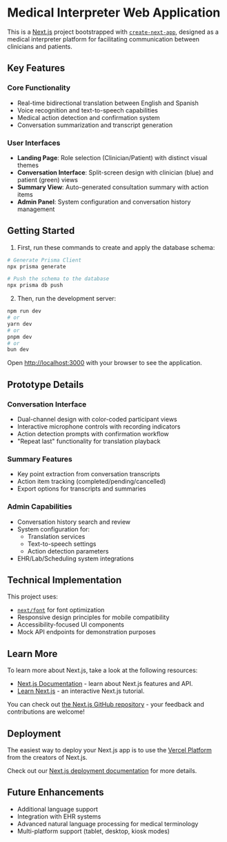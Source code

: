 # Medical Interpreter Web Application

This is a [Next.js](https://nextjs.org) project bootstrapped with [`create-next-app`](https://nextjs.org/docs/app/api-reference/cli/create-next-app), designed as a medical interpreter platform for facilitating communication between clinicians and patients.

## Key Features

### Core Functionality

- Real-time bidirectional translation between English and Spanish
- Voice recognition and text-to-speech capabilities
- Medical action detection and confirmation system
- Conversation summarization and transcript generation

### User Interfaces

- **Landing Page**: Role selection (Clinician/Patient) with distinct visual themes
- **Conversation Interface**: Split-screen design with clinician (blue) and patient (green) views
- **Summary View**: Auto-generated consultation summary with action items
- **Admin Panel**: System configuration and conversation history management

## Getting Started

1. First, run these commands to create and apply the database schema:

```bash
# Generate Prisma Client
npx prisma generate

# Push the schema to the database
npx prisma db push
```

2. Then, run the development server:

```bash
npm run dev
# or
yarn dev
# or
pnpm dev
# or
bun dev
```

Open [http://localhost:3000](http://localhost:3000) with your browser to see the application.

## Prototype Details

### Conversation Interface

- Dual-channel design with color-coded participant views
- Interactive microphone controls with recording indicators
- Action detection prompts with confirmation workflow
- "Repeat last" functionality for translation playback

### Summary Features

- Key point extraction from conversation transcripts
- Action item tracking (completed/pending/cancelled)
- Export options for transcripts and summaries

### Admin Capabilities

- Conversation history search and review
- System configuration for:
  - Translation services
  - Text-to-speech settings
  - Action detection parameters
- EHR/Lab/Scheduling system integrations

## Technical Implementation

This project uses:

- [`next/font`](https://nextjs.org/docs/app/building-your-application/optimizing/fonts) for font optimization
- Responsive design principles for mobile compatibility
- Accessibility-focused UI components
- Mock API endpoints for demonstration purposes

## Learn More

To learn more about Next.js, take a look at the following resources:

- [Next.js Documentation](https://nextjs.org/docs) - learn about Next.js features and API.
- [Learn Next.js](https://nextjs.org/learn) - an interactive Next.js tutorial.

You can check out [the Next.js GitHub repository](https://github.com/vercel/next.js) - your feedback and contributions are welcome!

## Deployment

The easiest way to deploy your Next.js app is to use the [Vercel Platform](https://vercel.com/new?utm_medium=default-template&filter=next.js&utm_source=create-next-app&utm_campaign=create-next-app-readme) from the creators of Next.js.

Check out our [Next.js deployment documentation](https://nextjs.org/docs/app/building-your-application/deploying) for more details.

## Future Enhancements

- Additional language support
- Integration with EHR systems
- Advanced natural language processing for medical terminology
- Multi-platform support (tablet, desktop, kiosk modes)
